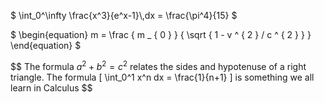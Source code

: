 $`
  \int_0^\infty \frac{x^3}{e^x-1}\,dx = \frac{\pi^4}{15}
`$



$` \begin{equation}
m = \frac { m _ { 0 } } { \sqrt { 1 - v ^ { 2 } / c ^ { 2 } } }
\end{equation} `$

$$ The formula $a^2 + b^2 = c^2$ relates the sides
and hypotenuse of a right triangle.  The formula
\[
\int_0^1 x^n dx = \frac{1}{n+1}
\]
is something we all learn in Calculus $$
